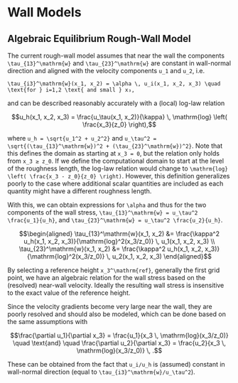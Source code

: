 # Wall Models

## Algebraic Equilibrium Rough-Wall Model

The current rough-wall model assumes that near the wall the components
``\tau_{13}^\mathrm{w}`` and ``\tau_{23}^\mathrm{w}`` are constant in wall-normal direction and aligned
with the velocity components ``u_1`` and ``u_2``, i.e.

``\tau_{i3}^\mathrm{w}(x_1, x_2) = \alpha \, u_i(x_1, x_2, x_3) \quad \text{for } i=1,2 \text{ and small } x₃,``

and can be described reasonably accurately with a (local) log-law relation

```math
u_h(x_1, x_2, x_3) = \frac{u_\tau(x_1, x_2)}{\kappa} \, \mathrm{log} \left( \frac{x_3}{z_0} \right),
```

where ``u_h = \sqrt{u_1^2 + u_2^2}`` and ``u_\tau^2 = \sqrt{(\tau_{13}^\mathrm{w})^2 + (\tau_{23}^\mathrm{w})^2}``.
Note that this defines the domain as starting at ``x_3 = 0``, but the
relation only holds from ``x_3 ≥ z_0``.
If we define the computational domain to start at the level of the roughness
length, the log-law relation would change to
``\mathrm{log} \left( \frac{x_3 - z_0}{z_0} \right)``.
However, this definition generalizes poorly to the case where additional scalar
quantities are included as each quantity might have a different roughness
length.

With this, we can obtain expressions for ``\alpha`` and thus for the two
components of the wall stress, ``\tau_{13}^\mathrm{w} = u_\tau^2 \frac{u_1}{u_h}``, and
``\tau_{23}^\mathrm{w} = u_\tau^2 \frac{u_2}{u_h}``.

```math
\begin{aligned}
  \tau_{13}^\mathrm{w}(x_1, x_2) &=
  \frac{\kappa^2 u_h(x_1, x_2, x_3)}{\mathrm{log}^2(x_3/z_0)} \, u_1(x_1, x_2, x_3)
  \\
  \tau_{23}^\mathrm{w}(x_1, x_2) &=
  \frac{\kappa^2 u_h(x_1, x_2, x_3)}{\mathrm{log}^2(x_3/z_0)} \, u_2(x_1, x_2, x_3)
\end{aligned}
```

By selecting a reference height ``x_3^\mathrm{ref}``, generally the first grid point, we
have an algebraic relation for the wall stress based on the (resolved)
near-wall velocity.
Ideally the resulting wall stress is insensitive to the exact value of the
reference height.

Since the velocity gradients become very large near the wall, they are poorly
resolved and should also be modeled, which can be done based on the same
assumptions with

```math
\frac{\partial u_1}{\partial x_3} =
\frac{u_1}{x_3 \, \mathrm{log}(x_3/z_0)}
\quad \text{and} \quad
\frac{\partial u_2}{\partial x_3} =
\frac{u_2}{x_3 \, \mathrm{log}(x_3/z_0)} \, .
```

These can be obtained from the fact that ``u_i/u_h`` is (assumed) constant in
wall-normal direction (equal to ``\tau_{i3}^\mathrm{w}/u_\tau^2``).
